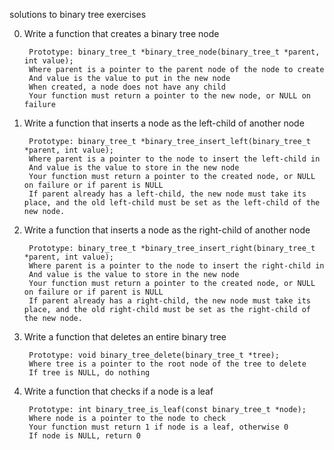 solutions to binary tree exercises

0. Write a function that creates a binary tree node

		Prototype: binary_tree_t *binary_tree_node(binary_tree_t *parent, int value);
		Where parent is a pointer to the parent node of the node to create
		And value is the value to put in the new node
		When created, a node does not have any child
		Your function must return a pointer to the new node, or NULL on failure

1. Write a function that inserts a node as the left-child of another node

		Prototype: binary_tree_t *binary_tree_insert_left(binary_tree_t *parent, int value);
		Where parent is a pointer to the node to insert the left-child in
		And value is the value to store in the new node
		Your function must return a pointer to the created node, or NULL on failure or if parent is NULL
		If parent already has a left-child, the new node must take its place, and the old left-child must be set as the left-child of the new node.

2. Write a function that inserts a node as the right-child of another node

		Prototype: binary_tree_t *binary_tree_insert_right(binary_tree_t *parent, int value);
		Where parent is a pointer to the node to insert the right-child in
		And value is the value to store in the new node
		Your function must return a pointer to the created node, or NULL on failure or if parent is NULL
		If parent already has a right-child, the new node must take its place, and the old right-child must be set as the right-child of the new node.

3. Write a function that deletes an entire binary tree

		Prototype: void binary_tree_delete(binary_tree_t *tree);
		Where tree is a pointer to the root node of the tree to delete
		If tree is NULL, do nothing

4. Write a function that checks if a node is a leaf

		Prototype: int binary_tree_is_leaf(const binary_tree_t *node);
		Where node is a pointer to the node to check
		Your function must return 1 if node is a leaf, otherwise 0
		If node is NULL, return 0
